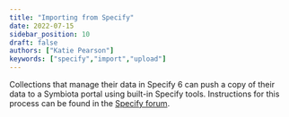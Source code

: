 ```yaml
---
title: "Importing from Specify"
date: 2022-07-15
sidebar_position: 10
draft: false
authors: ["Katie Pearson"]
keywords: ["specify","import","upload"]
---
```


Collections that manage their data in Specify 6 can push a copy of their data to a Symbiota portal using built-in Specify tools. Instructions for this process can be found in the [Specify forum](https://discourse.specifysoftware.org/t/sharing-data-with-symbiota/193).

